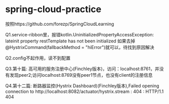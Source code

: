 # spring-cloud-practice
按照https://github.com/forezp/SpringCloudLearning

Q1.service-ribbon里，报错kotlin.UninitializedPropertyAccessException: lateinit property restTemplate has not been initialized
如果去掉@HystrixCommand(fallbackMethod = "hiError")就可以，待找到原因解决

Q2.config不起作用，读不到配置

Q3.第十篇: 高可用的服务注册中心(Finchley版本)，访问：localhost:8761，并没有发现peer2;访问localhost:8769没有peer1节点，也没有client的注册信息

Q4.第十二篇: 断路器监控(Hystrix Dashboard)(Finchley版本),Failed opening connection to http://localhost:8082/actuator/hystrix.stream : 404 : HTTP/1.1 404 
